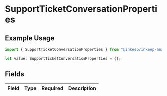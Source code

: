 # SupportTicketConversationProperties

## Example Usage

```typescript
import { SupportTicketConversationProperties } from "@inkeep/inkeep-analytics/models/components";

let value: SupportTicketConversationProperties = {};
```

## Fields

| Field       | Type        | Required    | Description |
| ----------- | ----------- | ----------- | ----------- |